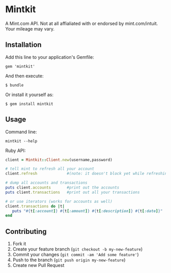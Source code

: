 # Mintkit

A Mint.com API.  Not at all affialiated with or endorsed by mint.com/intuit.  Your mileage may vary.

## Installation

Add this line to your application's Gemfile:

    gem 'mintkit'

And then execute:

    $ bundle

Or install it yourself as:

    $ gem install mintkit

## Usage

Command line: 

``` shell
mintkit --help
```

Ruby API: 

```ruby
client = Mintkit::Client.new(username,password)

# tell mint to refresh all your account
client.refresh             #(note: it doesn't block yet while refreshing)

# dump all accounts and transactions
puts client.accounts       #print out the accounts
puts client.transactions   #print out all your transactions

# or use iterators (works for accounts as well)
client.transactions do |t|
   puts "#{t[:account]} #{t[:amount]} #{t[:description]} #{t[:date]}"
end

```

## Contributing

1. Fork it
2. Create your feature branch (`git checkout -b my-new-feature`)
3. Commit your changes (`git commit -am 'Add some feature'`)
4. Push to the branch (`git push origin my-new-feature`)
5. Create new Pull Request
